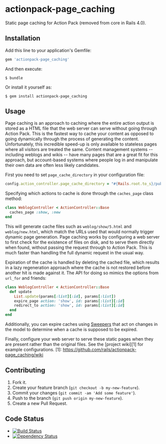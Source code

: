 actionpack-page_caching
=======================

Static page caching for Action Pack (removed from core in Rails 4.0).

Installation
------------

Add this line to your application's Gemfile:

```ruby
gem 'actionpack-page_caching'
```

And then execute:

    $ bundle

Or install it yourself as:

    $ gem install actionpack-page_caching

Usage
-----

Page caching is an approach to caching where the entire action output is
stored as a HTML file that the web server can serve without going through
Action Pack. This is the fastest way to cache your content as opposed to going
dynamically through the process of generating the content. Unfortunately, this
incredible speed-up is only available to stateless pages where all visitors are
treated the same. Content management systems -- including weblogs and wikis --
have many pages that are a great fit for this approach, but account-based systems
where people log in and manipulate their own data are often less likely candidates.

First you need to set `page_cache_directory` in your configuration file:

```ruby
config.action_controller.page_cache_directory = "#{Rails.root.to_s}/public/cached_pages"
```

Specifying which actions to cache is done through the `caches_page` class method:

```ruby
class WeblogController < ActionController::Base
  caches_page :show, :new
end
```

This will generate cache files such as `weblog/show/5.html` and
`weblog/new.html`, which match the URLs used that would normally trigger
dynamic page generation. Page caching works by configuring a web server to first
check for the existence of files on disk, and to serve them directly when found,
without passing the request through to Action Pack. This is much faster than
handling the full dynamic request in the usual way.

Expiration of the cache is handled by deleting the cached file, which results
in a lazy regeneration approach where the cache is not restored before another
hit is made against it. The API for doing so mimics the options from `url_for`
and friends:

```ruby
class WeblogController < ActionController::Base
  def update
    List.update(params[:list][:id], params[:list])
    expire_page action: 'show', id: params[:list][:id]
    redirect_to action: 'show', id: params[:list][:id]
  end
end
```

Additionally, you can expire caches using [Sweepers](https://github.com/rails/rails-observers#action-controller-sweeper)
that act on changes in the model to determine when a cache is supposed to be expired.

Finally, configure your web server to serve these static pages when they are present
rather than the original files. See the [project wiki][1] for example configurations.
[1]: https://github.com/rails/actionpack-page_caching/wiki

Contributing
------------

1. Fork it.
2. Create your feature branch (`git checkout -b my-new-feature`).
3. Commit your changes (`git commit -am 'Add some feature'`).
4. Push to the branch (`git push origin my-new-feature`).
5. Create a new Pull Request.

Code Status
-----------

* [![Build Status](https://travis-ci.org/rails/actionpack-page_caching.png?branch=master)](https://travis-ci.org/rails/page_caching)
* [![Dependency Status](https://gemnasium.com/rails/actionpack-page_caching.png)](https://gemnasium.com/rails/actionpack-page_caching)
